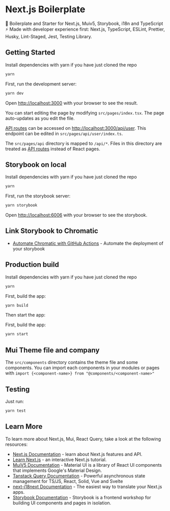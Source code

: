 # Next.js Boilerplate

🚀 Boilerplate and Starter for Next.js, Muiv5, Storybook, i18n and TypeScript ⚡️ Made with developer experience first: Next.js, TypeScript, ESLint, Prettier, Husky, Lint-Staged, Jest, Testing Library.

## Getting Started

Install dependencies with yarn if you have just cloned the repo

```bash
yarn
```

First, run the development server:

```bash
yarn dev
```

Open [http://localhost:3000](http://localhost:3000) with your browser to see the result.

You can start editing the page by modifying `src/pages/index.tsx`. The page auto-updates as you edit the file.

[API routes](https://nextjs.org/docs/api-routes/introduction) can be accessed on [http://localhost:3000/api/user](http://localhost:3000/api/user). This endpoint can be edited in `src/pages/api/user/index.ts`.

The `src/pages/api` directory is mapped to `/api/*`. Files in this directory are treated as [API routes](https://nextjs.org/docs/api-routes/introduction) instead of React pages.

## Storybook on local

Install dependencies with yarn if you have just cloned the repo

```bash
yarn
```

First, run the storybook server:

```bash
yarn storybook
```

Open [http://localhost:6006](http://localhost:6006) with your browser to see the storybook.

## Link Storybook to Chromatic

- [Automate Chromatic with GitHub Actions](https://www.chromatic.com/docs/github-actions) - Automate the deployment of your storybook

## Production build

Install dependencies with yarn if you have just cloned the repo

```bash
yarn
```

First, build the app:

```bash
yarn build
```

Then start the app:

First, build the app:

```bash
yarn start
```

## Mui Theme file and company

The `src/components` directory contains the theme file and some components. You can import each components in your modules or pages with `import {<component-name>} from "@components/<component-name>"`

## Testing

Just run:

```bash
yarn test
```

## Learn More

To learn more about Next.js, Mui, React Query, take a look at the following resources:

- [Next.js Documentation](https://nextjs.org/docs) - learn about Next.js features and API.
- [Learn Next.js](https://nextjs.org/learn) - an interactive Next.js tutorial.
- [MuiV5 Documentation](https://mui.com/material-ui/getting-started/overview/) - Material UI is a library of React UI components that implements Google's Material Design.
- [Tanstack Query Documentation](https://tanstack.com/query/v4) - Powerful asynchronous state management for TS/JS, React, Solid, Vue and Svelte
- [next-i18next Documentation](https://github.com/i18next/next-i18next) - The easiest way to translate your Next.js apps.
- [Storybook Documentation](https://storybook.js.org/tutorials/intro-to-storybook/react/en/simple-component/) - Storybook is a frontend workshop for building UI components and pages in isolation.

